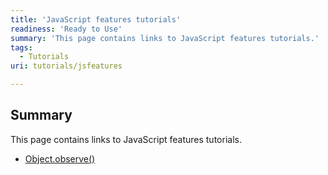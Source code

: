 ```yaml
---
title: 'JavaScript features tutorials'
readiness: 'Ready to Use'
summary: 'This page contains links to JavaScript features tutorials.'
tags:
  - Tutorials
uri: tutorials/jsfeatures

---
```

## Summary

This page contains links to JavaScript features tutorials.

-   [Object.observe()](/tutorials/jsfeatures/objectobserve)

